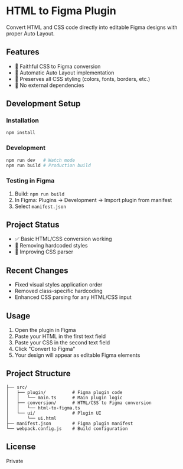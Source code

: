 # HTML to Figma Plugin

Convert HTML and CSS code directly into editable Figma designs with proper Auto Layout.

## Features
- 🎨 Faithful CSS to Figma conversion
- 📐 Automatic Auto Layout implementation  
- 🎯 Preserves all CSS styling (colors, fonts, borders, etc.)
- 🔧 No external dependencies

## Development Setup

### Installation
```bash
npm install
```

### Development
```bash
npm run dev   # Watch mode
npm run build # Production build
```

### Testing in Figma
1. Build: `npm run build`
2. In Figma: Plugins → Development → Import plugin from manifest
3. Select `manifest.json`

## Project Status
- ✅ Basic HTML/CSS conversion working
- 🚧 Removing hardcoded styles
- 🚧 Improving CSS parser

## Recent Changes
- Fixed visual styles application order
- Removed class-specific hardcoding
- Enhanced CSS parsing for any HTML/CSS input

## Usage
1. Open the plugin in Figma
2. Paste your HTML in the first text field
3. Paste your CSS in the second text field
4. Click "Convert to Figma"
5. Your design will appear as editable Figma elements

## Project Structure
```
├── src/
│   ├── plugin/          # Figma plugin code
│   │   └── main.ts      # Main plugin logic
│   ├── conversion/      # HTML/CSS to Figma conversion
│   │   └── html-to-figma.ts
│   └── ui/              # Plugin UI
│       └── ui.html
├── manifest.json        # Figma plugin manifest
└── webpack.config.js    # Build configuration
```

## License
Private